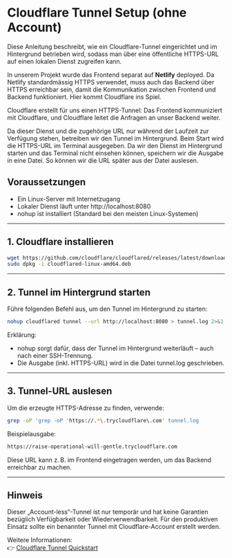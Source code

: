 # Cloudflare Tunnel Setup (ohne Account)

Diese Anleitung beschreibt, wie ein Cloudflare-Tunnel eingerichtet und im Hintergrund betrieben wird, sodass man über eine öffentliche HTTPS-URL auf einen lokalen Dienst zugreifen kann.

In unserem Projekt wurde das Frontend separat auf **Netlify** deployed. Da Netlify standardmässig HTTPS verwendet, muss auch das Backend über HTTPS erreichbar sein, damit die Kommunikation zwischen Frontend und Backend funktioniert. Hier kommt Cloudflare ins Spiel.

Cloudflare erstellt für uns einen HTTPS-Tunnel: Das Frontend kommuniziert mit Cloudflare, und Cloudflare leitet die Anfragen an unser Backend weiter.

Da dieser Dienst und die zugehörige URL nur während der Laufzeit zur Verfügung stehen, betreiben wir den Tunnel im Hintergrund. Beim Start wird die HTTPS-URL im Terminal ausgegeben. Da wir den Dienst im Hintergrund starten und das Terminal nicht einsehen können, speichern wir die Ausgabe in eine Datei. So können wir die URL später aus der Datei auslesen.

## Voraussetzungen

- Ein Linux-Server mit Internetzugang
- Lokaler Dienst läuft unter http://localhost:8080
- nohup ist installiert (Standard bei den meisten Linux-Systemen)

---

## 1. Cloudflare installieren

```bash
wget https://github.com/cloudflare/cloudflared/releases/latest/download/cloudflared-linux-amd64.deb
sudo dpkg -i cloudflared-linux-amd64.deb
```

---

## 2. Tunnel im Hintergrund starten

Führe folgenden Befehl aus, um den Tunnel im Hintergrund zu starten:

```bash
nohup cloudflared tunnel --url http://localhost:8080 > tunnel.log 2>&1 &
```

Erklärung:

- nohup sorgt dafür, dass der Tunnel im Hintergrund weiterläuft – auch nach einer SSH-Trennung.
- Die Ausgabe (inkl. HTTPS-URL) wird in die Datei tunnel.log geschrieben.

---

## 3. Tunnel-URL auslesen

Um die erzeugte HTTPS-Adresse zu finden, verwende:

```bash
grep -oP 'grep -oP 'https://.*\.trycloudflare\.com' tunnel.log
```

Beispielausgabe:

```bash
https://raise-operational-will-gentle.trycloudflare.com
```

Diese URL kann z. B. im Frontend eingetragen werden, um das Backend erreichbar zu machen.

---

## Hinweis

Dieser „Account-less“-Tunnel ist nur temporär und hat keine Garantien bezüglich Verfügbarkeit oder Wiederverwendbarkeit. Für den produktiven Einsatz sollte ein benannter Tunnel mit Cloudflare-Account erstellt werden.

Weitere Informationen:  
👉 [Cloudflare Tunnel Quickstart](https://developers.cloudflare.com/cloudflare-one/connections/connect-apps/)

